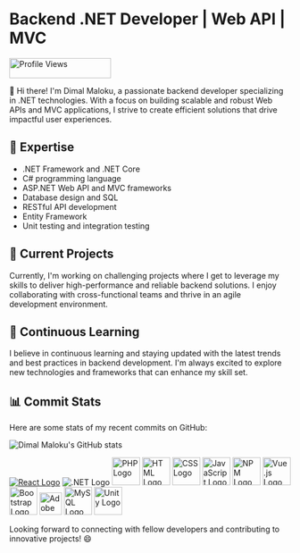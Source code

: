 # Backend .NET Developer | Web API | MVC

<img src="https://komarev.com/ghpvc/?username=DimalMaloku1&color=green" alt="Profile Views" width="182" height="36">

👋 Hi there! I'm Dimal Maloku, a passionate backend developer specializing in .NET technologies. With a focus on building scalable and robust Web APIs and MVC applications, I strive to create efficient solutions that drive impactful user experiences.

## 🚀 Expertise

- .NET Framework and .NET Core
- C# programming language
- ASP.NET Web API and MVC frameworks
- Database design and SQL
- RESTful API development
- Entity Framework
- Unit testing and integration testing

## 💼 Current Projects

Currently, I'm working on challenging projects where I get to leverage my skills to deliver high-performance and reliable backend solutions. I enjoy collaborating with cross-functional teams and thrive in an agile development environment.

## 🌱 Continuous Learning

I believe in continuous learning and staying updated with the latest trends and best practices in backend development. I'm always excited to explore new technologies and frameworks that can enhance my skill set.



## 📊 Commit Stats

Here are some stats of my recent commits on GitHub:


![Dimal Maloku's GitHub stats](https://github-readme-stats.vercel.app/api?username=DimalMaloku1&show_icons=true&theme=radical)











[![React Logo](https://upload.wikimedia.org/wikipedia/commons/thumb/a/a7/React-icon.svg/50px-React-icon.svg.png)](https://reactjs.org/)
![.NET Logo](https://upload.wikimedia.org/wikipedia/commons/thumb/e/ee/.NET_Core_Logo.svg/50px-.NET_Core_Logo.svg.png)
<img src="https://img.icons8.com/color/100/000000/php.png" alt="PHP Logo" width="50">
<img src="https://img.icons8.com/color/100/000000/html-5--v1.png" alt="HTML Logo" width="50">
<img src="https://img.icons8.com/color/100/000000/css3.png" alt="CSS Logo" width="50">
<img src="https://img.icons8.com/color/100/000000/javascript--v1.png" alt="JavaScript Logo" width="50">
<img src="https://upload.wikimedia.org/wikipedia/commons/thumb/d/db/Npm-logo.svg/256px-Npm-logo.svg.png" alt="NPM Logo" width="50">
<img src="https://vuejs.org/images/logo.png" alt="Vue.js Logo" width="50">
<img src="https://getbootstrap.com/docs/5.0/assets/brand/bootstrap-logo.svg" alt="Bootstrap Logo" width="50">
<img src="https://upload.wikimedia.org/wikipedia/commons/c/c2/Adobe_XD_CC_icon.svg" alt="Adobe XD Logo" width="40">
<img src="https://dev.mysql.com/common/logos/logo-mysql-170x115.png" alt="MySQL Logo" width="50">
<img src="https://example.com/path/to/unity-logo.svg" alt="Unity Logo" width="50">







Looking forward to connecting with fellow developers and contributing to innovative projects! 😄






